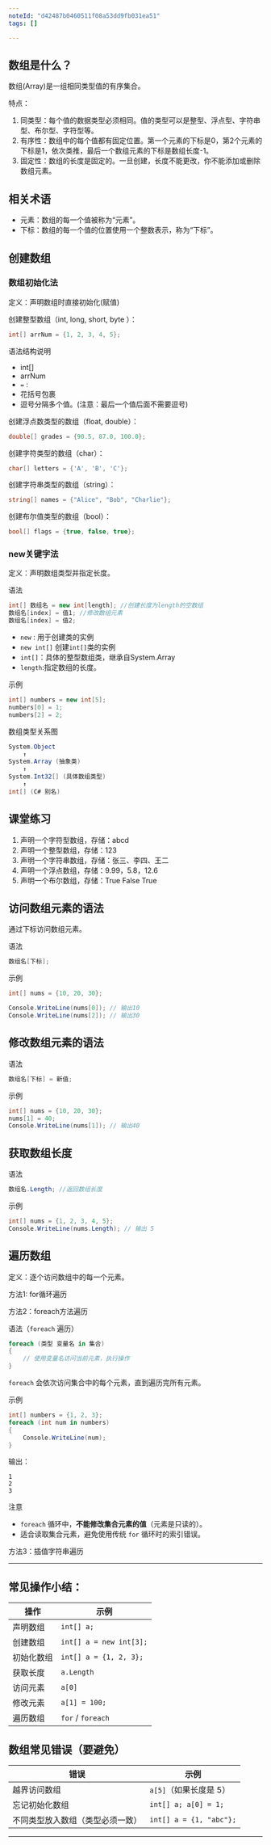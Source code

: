 ```yaml
---
noteId: "d42487b0460511f08a53dd9fb031ea51"
tags: []

---
```


## 数组是什么？

数组(Array)是一组相同类型值的有序集合。

特点：

1. 同类型：每个值的数据类型必须相同。值的类型可以是整型、浮点型、字符串型、布尔型、字符型等。
2. 有序性：数组中的每个值都有固定位置。第一个元素的下标是0，第2个元素的下标是1，依次类推，最后一个数组元素的下标是数组长度-1。
3. 固定性：数组的长度是固定的。一旦创建，长度不能更改，你不能添加或删除数组元素。

## 相关术语

- 元素：数组的每一个值被称为“元素”。
- 下标：数组的每一个值的位置使用一个整数表示，称为“下标”。

## 创建数组

### 数组初始化法

定义：声明数组时直接初始化(赋值)

创建整型数组（int, long, short, byte ）：

```csharp
int[] arrNum = {1, 2, 3, 4, 5};
```
语法结构说明

- int[]
- arrNum
- `=` :
- 花括号包裹
- 逗号分隔多个值。(注意：最后一个值后面不需要逗号)

创建浮点数类型的数组（float, double）：

```csharp
double[] grades = {90.5, 87.0, 100.0};
```
创建字符类型的数组（char）：

```csharp
char[] letters = {'A', 'B', 'C'};
```
创建字符串类型的数组（string）：

```csharp
string[] names = {"Alice", "Bob", "Charlie"};
```

创建布尔值类型的数组（bool）：

```csharp
bool[] flags = {true, false, true};
```
### new关键字法
定义：声明数组类型并指定长度。

语法
```C#
int[] 数组名 = new int[length]; //创建长度为length的空数组
数组名[index] = 值1; //修改数组元素
数组名[index] = 值2; 
```

- `new` : 用于创建类的实例
- `new int[]` 创建`int[]`类的实例
- `int[]`：具体的整型数组类，继承自System.Array
- `length`:指定数组的长度。

示例

```c#
int[] numbers = new int[5];
numbers[0] = 1;
numbers[2] = 2;
```

数组类型关系图

```c#
System.Object
    ↑
System.Array (抽象类)
    ↑
System.Int32[] (具体数组类型)
    ↑
int[] (C# 别名)
```

## 课堂练习

1. 声明一个字符型数组，存储：abcd
2. 声明一个整型数组，存储：123
3. 声明一个字符串数组，存储：张三、李四、王二
4. 声明一个浮点数组，存储：9.99，5.8，12.6
5. 声明一个布尔数组，存储：True False True

## 访问数组元素的语法

通过下标访问数组元素。

语法
```c#
数组名[下标];
```
示例
```csharp
int[] nums = {10, 20, 30};

Console.WriteLine(nums[0]); // 输出10
Console.WriteLine(nums[2]); // 输出30
```
## 修改数组元素的语法
语法
```c#
数组名[下标] = 新值;
```
示例
```c#
int[] nums = {10, 20, 30};
nums[1] = 40;
Console.WriteLine(nums[1]); // 输出40
```
## 获取数组长度

语法

```c#
数组名.Length; //返回数组长度
```
示例
```csharp
int[] nums = {1, 2, 3, 4, 5};
Console.WriteLine(nums.Length); // 输出 5
```
## 遍历数组

定义：逐个访问数组中的每一个元素。

方法1: for循环遍历


方法2：foreach方法遍历

语法（`foreach` 遍历）

```csharp
foreach (类型 变量名 in 集合)
{
    // 使用变量名访问当前元素，执行操作
}
```
`foreach` 会依次访问集合中的每个元素，直到遍历完所有元素。


示例

```csharp
int[] numbers = {1, 2, 3};
foreach (int num in numbers)
{
    Console.WriteLine(num);
}
```

输出：

```
1
2
3
```

注意

* `foreach` 循环中，**不能修改集合元素的值**（元素是只读的）。
* 适合读取集合元素，避免使用传统 `for` 循环时的索引错误。

方法3：插值字符串遍历

---
## 常见操作小结：

| 操作       | 示例                    |
| ---------- | ----------------------- |
| 声明数组   | `int[] a;`              |
| 创建数组   | `int[] a = new int[3];` |
| 初始化数组 | `int[] a = {1, 2, 3};`  |
| 获取长度   | `a.Length`              |
| 访问元素   | `a[0]`                  |
| 修改元素   | `a[1] = 100;`           |
| 遍历数组   | `for` / `foreach`       |

## 数组常见错误（要避免）

| 错误                             | 示例                    |
| -------------------------------- | ----------------------- |
| 越界访问数组                     | `a[5]`（如果长度是 5）  |
| 忘记初始化数组                   | `int[] a; a[0] = 1;`    |
| 不同类型放入数组（类型必须一致） | `int[] a = {1, "abc"};` |

---
